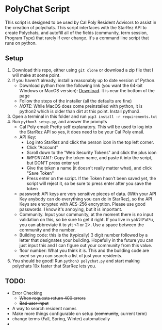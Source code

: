 # PolyChat Script
This script is designed to be used by Cal Poly Resident Advisors to assist in the creation of polychats. This script interfaces with the StarRez API to create Polychats, and autofill all of the fields (community, term session, Program Type) that rarely if ever change. It's a command line script that runs on python.

## Setup
1. Download this repo, either using `git clone` or download a zip file that I will make at some point.
2. If you haven't already, install a reasonably up to date version of Python. 
    - Download python from the following link (you want the 64-bit Windows or MacOS version): [Download](https://www.python.org/downloads/release/python-3913/). It is near the bottom of the page
    - Follow the steps of the installer (all the defaults are fine)
    - *NOTE*: While MacOS does come preinstalled with python, it is python2 which is older than dirt at this point. Install python3.
3. Open a terminal in this folder and run `pip3 install -r requirements.txt`
4. Run  `python3 setup.py`, and answer the prompts
    - Cal Poly email: Pretty self explanatory. This will be used to log into the StarRez API so yes, it does need to be your Cal Poly email.
    - API Key:
        - Log into StarRez and click the person icon in the top left corner.
        - Click "Account"
        - Scroll down to the "Web Security Tokens" and click the plus icon
        - *IMPORTANT*: Copy the token name, and paste it into the script, but DON'T press enter yet
        - Give the token a name (it doesn't really matter what), and click "Save Token"
        - Press enter on the script. If the Token hasn't been saved yet, the script will reject it, so be sure to press enter after you save the token
    - password: API keys are very sensitive pieces of data. (With your API Key anybody can do everything you can do in StarRez), so the API Keys are encrypted with AES-256 encryption. Please use good passwords. I know it's annoying, but it is important.
    - Community. Input your community, at the moment there is no input validation on this, so be sure to get it right. If you live in yakʔitʸutʸu, you can abbreviate it to ytt <1 or 2>. Use a space between the community and the number.
    - Building code: this is the (typically) 3 digit number followed by a letter that designates your building. Hopefully in the future you can just input this and I can figure out your community from this value.
    - floor number: What you think it is. This and the building code are used so you can search a list of just your residents.
5. You should be good! Run `python3 polychat.py` and start making polychats 10x faster that StarRez lets you.

## TODO:
- Error Checking
    * ~~When requests return 400 errors~~
    * ~~Bad user input~~
- A way to search resident names
- Make more things configurable on setup (~~community~~, current term)
- change terms (Fall, Spring, Winter) automatically
- 
